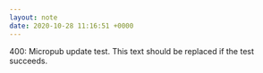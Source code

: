 ```yaml
---
layout: note
date: 2020-10-28 11:16:51 +0000
---
```


400: Micropub update test. This text should be replaced if the test succeeds.
